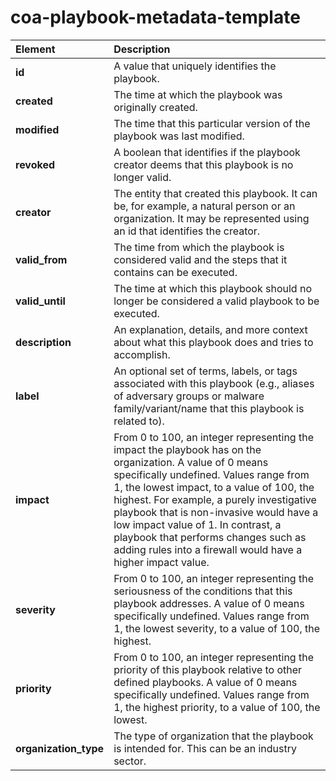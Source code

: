# coa-playbook-metadata-template


| Element | Description |
| :--- | :--- |
| **id** | A value that uniquely identifies the playbook. |
| **created** | The time at which the playbook was originally created. |
| **modified** | The time that this particular version of the playbook was last modified. |
| **revoked** | A boolean that identifies if the playbook creator deems that this playbook is no longer valid. |
| **creator** | The entity that created this playbook. It can be, for example, a natural person or an organization. It may be represented using an id that identifies the creator. |
| **valid_from** | The time from which the playbook is considered valid and the steps that it contains can be executed. |
| **valid_until** | The time at which this playbook should no longer be considered a valid playbook to be executed. |
| **description** | An explanation, details, and more context about what this playbook does and tries to accomplish. |
| **label** | An optional set of terms, labels, or tags associated with this playbook (e.g., aliases of adversary groups or malware family/variant/name that this playbook is related to). |
| **impact** | From 0 to 100, an integer representing the impact the playbook has on the organization. A value of 0 means specifically undefined. Values range from 1, the lowest impact, to a value of 100, the highest. For example, a purely investigative playbook that is non-invasive would have a low impact value of 1. In contrast, a playbook that performs changes such as adding rules into a firewall would have a higher impact value. |
| **severity** | From 0 to 100, an integer representing the seriousness of the conditions that this playbook addresses. A value of 0 means specifically undefined. Values range from 1, the lowest severity, to a value of 100, the highest. |
| **priority** | From 0 to 100, an integer representing the priority of this playbook relative to other defined playbooks. A value of 0 means specifically undefined. Values range from 1, the highest priority, to a value of 100, the lowest. |
| **organization_type** | The type of organization that the playbook is intended for. This can be an industry sector. |







